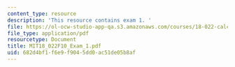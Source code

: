 ```yaml
---
content_type: resource
description: 'This resource contains exam 1. '
file: https://ol-ocw-studio-app-qa.s3.amazonaws.com/courses/18-022-calculus-of-several-variables-fall-2010/682d4bf1f6e9f9045dd0ac51de05b8af_MIT18_022F10_Exam_1.pdf
file_type: application/pdf
resourcetype: Document
title: MIT18_022F10_Exam_1.pdf
uid: 682d4bf1-f6e9-f904-5dd0-ac51de05b8af
---
```

